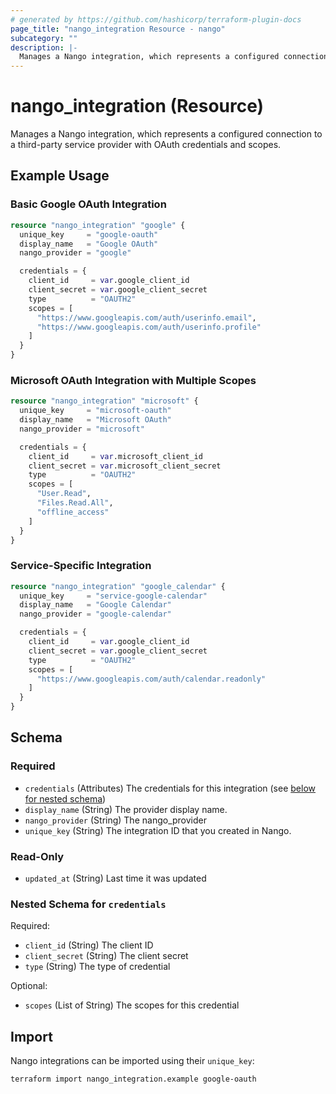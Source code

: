 ```yaml
---
# generated by https://github.com/hashicorp/terraform-plugin-docs
page_title: "nango_integration Resource - nango"
subcategory: ""
description: |-
  Manages a Nango integration, which represents a configured connection to a third-party service provider with OAuth credentials and scopes.
---
```


# nango_integration (Resource)

Manages a Nango integration, which represents a configured connection to a third-party service provider with OAuth credentials and scopes.

## Example Usage

### Basic Google OAuth Integration

```terraform
resource "nango_integration" "google" {
  unique_key     = "google-oauth"
  display_name   = "Google OAuth"
  nango_provider = "google"

  credentials = {
    client_id     = var.google_client_id
    client_secret = var.google_client_secret
    type          = "OAUTH2"
    scopes = [
      "https://www.googleapis.com/auth/userinfo.email",
      "https://www.googleapis.com/auth/userinfo.profile"
    ]
  }
}
```

### Microsoft OAuth Integration with Multiple Scopes

```terraform
resource "nango_integration" "microsoft" {
  unique_key     = "microsoft-oauth"
  display_name   = "Microsoft OAuth"
  nango_provider = "microsoft"

  credentials = {
    client_id     = var.microsoft_client_id
    client_secret = var.microsoft_client_secret
    type          = "OAUTH2"
    scopes = [
      "User.Read",
      "Files.Read.All",
      "offline_access"
    ]
  }
}
```

### Service-Specific Integration

```terraform
resource "nango_integration" "google_calendar" {
  unique_key     = "service-google-calendar"
  display_name   = "Google Calendar"
  nango_provider = "google-calendar"

  credentials = {
    client_id     = var.google_client_id
    client_secret = var.google_client_secret
    type          = "OAUTH2"
    scopes = [
      "https://www.googleapis.com/auth/calendar.readonly"
    ]
  }
}
```

<!-- schema generated by tfplugindocs -->
## Schema

### Required

- `credentials` (Attributes) The credentials for this integration (see [below for nested schema](#nestedatt--credentials))
- `display_name` (String) The provider display name.
- `nango_provider` (String) The nango_provider
- `unique_key` (String) The integration ID that you created in Nango.

### Read-Only

- `updated_at` (String) Last time it was updated

<a id="nestedatt--credentials"></a>
### Nested Schema for `credentials`

Required:

- `client_id` (String) The client ID
- `client_secret` (String) The client secret
- `type` (String) The type of credential

Optional:

- `scopes` (List of String) The scopes for this credential

## Import

Nango integrations can be imported using their `unique_key`:

```bash
terraform import nango_integration.example google-oauth
```
